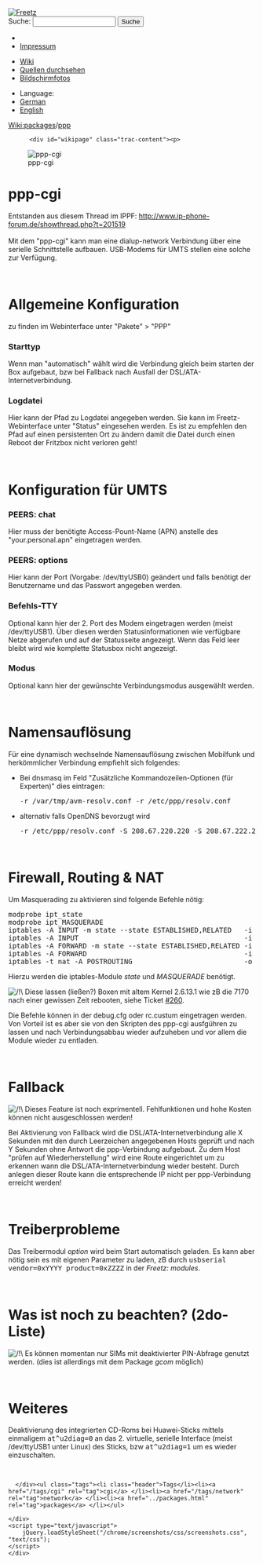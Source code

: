 <!DOCTYPE html PUBLIC "-//W3C//DTD XHTML 1.0 Strict//EN" "http://www.w3.org/TR/xhtml1/DTD/xhtml1-strict.dtd">
<html xmlns="http://www.w3.org/1999/xhtml">

  <head>
    <title>
      packages/ppp – Freetz
    </title>
      <meta http-equiv="Content-Type" content="text/html; charset=UTF-8" />
      <meta http-equiv="X-UA-Compatible" content="IE=edge" />
    <!--[if IE]><script type="text/javascript">
      if (/^#__msie303:/.test(window.location.hash))
        window.location.replace(window.location.hash.replace(/^#__msie303:/, '#'));
    </script><![endif]-->
        <link rel="search" href="/search" />
        <link rel="help" href="../TracGuide.html" />
        <link rel="alternate" href="ppp%3Fformat=txt" type="text/x-trac-wiki" title="Reiner Text" />
        <link rel="up" href="../packages.html" title="Übergeordnete Wiki-Seite anzeigen" />
        <link rel="start" href="/wiki" />
        <link rel="stylesheet" href="../../chrome/common/css/trac.css" type="text/css" /><link rel="stylesheet" href="../../chrome/common/css/wiki.css" type="text/css" /><link rel="stylesheet" href="../../chrome/wikiextras/css/phrases.css" type="text/css" /><link rel="stylesheet" href="../../chrome/wikiextras/css/boxes.css" type="text/css" /><link rel="stylesheet" href="../../chrome/wikiextras/css/boxes-300.css" type="text/css" /><link rel="stylesheet" href="../../chrome/wikiextras/css/boxes-narrow-toc.css" type="text/css" /><link rel="stylesheet" href="../../wikicss.css" type="text/css" /><link rel="stylesheet" href="../../chrome/tags/css/tractags.css" type="text/css" /><link rel="stylesheet" href="../../chrome/wikinegotiator/css/langmenu-ctxnav.css" type="text/css" />
        <link rel="shortcut icon" href="/favicon.ico" type="image/x-icon" />
        <link rel="icon" href="/favicon.ico" type="image/x-icon" />
      <link type="application/opensearchdescription+xml" rel="search" href="/search/opensearch" title="Freetz durchsuchen" />
      <script type="text/javascript" charset="utf-8" src="../../chrome/common/js/jquery.js"></script>
      <script type="text/javascript" charset="utf-8" src="../../chrome/common/js/babel.js"></script>
      <script type="text/javascript" charset="utf-8" src="../../chrome/common/js/messages/de.js"></script>
      <script type="text/javascript" charset="utf-8" src="../../chrome/common/js/trac.js"></script>
      <script type="text/javascript" charset="utf-8" src="../../chrome/common/js/search.js"></script>
      <script type="text/javascript" charset="utf-8" src="../../chrome/common/js/folding.js"></script>
    <script type="text/javascript">
      jQuery(document).ready(function($) {
        $("#content").find("h1,h2,h3,h4,h5,h6").addAnchor(_("Link to this section"));
        $("#content").find(".wikianchor").each(function() {
          $(this).addAnchor(babel.format(_("Link to #%(id)s"), {id: $(this).attr('id')}));
        });
        $(".foldable").enableFolding(true, true);
      });
    </script>
  </head>
  <body>
    <div id="banner">
      <div id="header">
        <a id="logo" href="/wiki"><img src="../../chrome/common/freetz_motd.png" alt="Freetz" /></a>
      </div>
      <form id="search" action="https://www.google.com/search" method="get" onsubmit="; this.elements.namedItem('q').value = this.elements.namedItem('oq').value + ' site:freetz.github.io'">
        <div>
          <label for="proj-search">Suche:</label>
          <input type="text" id="proj-search" name="oq" size="18" value="" />
          <input type="hidden" name="q" value="" />
          <input type="submit" value="Suche" />
        </div>
      </form>
      <div id="metanav" class="nav">
    <ul>
      <li class="first"><li class="last"><a href="../Impressum.html">Impressum</a></li>
    </ul>
  </div>
    </div>
    <div id="mainnav" class="nav">
    <ul>
      <li class="first active"><a href="/wiki">Wiki</a></li><li><a href="https://github.com/Freetz-NG/freetz-ng/commits/master">Quellen durchsehen</a></li><li class="last"><a href="/screenshots">Bildschirmfotos</a></li>
    </ul>
  </div>
    <div id="langmenu"><ul><li class="first"><span title="Select a language of wiki content">Language:</span></li><li class=" active"><a class="" href="ppp.html" title="displaying language (default)">German</a></li><li class=" last"><a class=" notexist" href="/wiki/packages/ppp.en" title="(not available)">English</a></li></ul></div><p /><div id="main">
      <div id="pagepath" class="noprint">
  <a class="pathentry first" title="Zeige WikiStart an" href="/wiki">Wiki:</a><a class="pathentry" href="../packages.html" title="Zeige packages an">packages</a><span class="pathentry sep">/</span><a class="pathentry" href="ppp.html" title="Zeige packages/ppp an">ppp</a>
</div>
    <div id="content" class="wiki">
      <div class="wikipage searchable">

          <div id="wikipage" class="trac-content"><p>
<figure><img src="/freetz-ng/screenshots/121.jpg" alt="ppp-cgi" /><figcaption>ppp-cgi</figcaption></figure>
</p>
<h1 id="ppp-cgi">ppp-cgi</h1>
<p>
Entstanden aus diesem Thread im IPPF: <a class="ext-link" href="http://www.ip-phone-forum.de/showthread.php?t=201519"><span class="icon">​</span>http://www.ip-phone-forum.de/showthread.php?t=201519</a><br /><br />Mit dem "ppp-cgi" kann man eine dialup-network Verbindung über eine serielle Schnittstelle aufbauen. USB-Modems für UMTS stellen eine solche zur Verfügung.
</p>
<p>
<br />
</p>
<h1 id="AllgemeineKonfiguration">Allgemeine Konfiguration</h1>
<p>
zu finden im Webinterface unter "Pakete" &gt; "PPP"<br />
</p>
<h3 id="Starttyp">Starttyp</h3>
<p>
Wenn man "automatisch" wählt wird die Verbindung gleich beim starten der Box aufgebaut, bzw bei Fallback nach Ausfall der DSL/ATA-Internetverbindung.
</p>
<h3 id="Logdatei">Logdatei</h3>
<p>
Hier kann der Pfad zu Logdatei angegeben werden. Sie kann im Freetz-Webinterface unter "Status" eingesehen werden. Es ist zu empfehlen den Pfad auf einen persistenten Ort zu ändern damit die Datei durch einen Reboot der Fritzbox nicht verloren geht!
</p>
<p>
<br />
</p>
<h1 id="KonfigurationfürUMTS">Konfiguration für UMTS</h1>
<h3 id="PEERS:chat">PEERS: chat</h3>
<p>
Hier muss der benötigte Access-Pount-Name (APN) anstelle des "your.personal.apn" eingetragen werden.
</p>
<h3 id="PEERS:options">PEERS: options</h3>
<p>
Hier kann der Port (Vorgabe: /dev/ttyUSB0) geändert und falls benötigt der Benutzername und das Passwort angegeben werden.
</p>
<h3 id="Befehls-TTY">Befehls-TTY</h3>
<p>
Optional kann hier der 2. Port des Modem eingetragen werden (meist /dev/ttyUSB1). Über diesen werden Statusinformationen wie verfügbare Netze abgerufen und auf der Statusseite angezeigt. Wenn das Feld leer bleibt wird wie komplette Statusbox nicht angezeigt.
</p>
<h3 id="Modus">Modus</h3>
<p>
Optional kann hier der gewünschte Verbindungsmodus ausgewählt werden.
</p>
<p>
<br />
</p>
<h1 id="Namensauflösung">Namensauflösung</h1>
<p>
Für eine dynamisch wechselnde Namensauflösung zwischen Mobilfunk und herkömmlicher Verbindung empfiehlt sich folgendes:
</p>
<ul><li>Bei dnsmasq im Feld "Zusätzliche Kommandozeilen-Optionen (für Experten)" dies eintragen:
<pre class="wiki">-r /var/tmp/avm-resolv.conf -r /etc/ppp/resolv.conf
</pre></li><li>alternativ falls OpenDNS bevorzugt wird
<pre class="wiki">-r /etc/ppp/resolv.conf -S 208.67.220.220 -S 208.67.222.222
</pre></li></ul><p>
<br />
</p>
<h1 id="FirewallRoutingNAT">Firewall, Routing &amp; NAT</h1>
<p>
Um Masquerading zu aktivieren sind folgende Befehle nötig:
</p>
<pre class="wiki">modprobe ipt_state
modprobe ipt_MASQUERADE
iptables -A INPUT -m state --state ESTABLISHED,RELATED   -i ppp0 -j ACCEPT
iptables -A INPUT                                        -i ppp0 -j DROP
iptables -A FORWARD -m state --state ESTABLISHED,RELATED -i ppp0 -j ACCEPT
iptables -A FORWARD                                      -i ppp0 -j DROP
iptables -t nat -A POSTROUTING                           -o ppp0 -j MASQUERADE
</pre><p>
Hierzu werden die iptables-Module <em>state</em> und <em>MASQUERADE</em> benötigt.
</p>
<p>
<img src="../../chrome/wikiextras-icons-16/exclamation.png" style="vertical-align: text-bottom" alt="/!\" />  Diese lassen (ließen?) Boxen mit altem Kernel 2.6.13.1 wie zB die 7170 nach einer gewissen Zeit rebooten, siehe Ticket <a class="closed ticket" href="/ticket/260" title="defect: ip_conntrack causes reboot (closed: fixed)">#260</a>.
</p>
<p>
Die Befehle können in der debug.cfg oder rc.custum eingetragen werden. Von Vorteil ist es aber sie von den Skripten des ppp-cgi ausfgühren zu lassen und nach Verbindungsabbau wieder aufzuheben und vor allem die Module wieder zu entladen.
</p>
<p>
<br />
</p>
<h1 id="Fallback">Fallback</h1>
<p>
<img src="../../chrome/wikiextras-icons-16/exclamation.png" style="vertical-align: text-bottom" alt="/!\" /> Dieses Feature ist noch exprimentell. Fehlfunktionen und hohe Kosten können nicht ausgeschlossen werden!
</p>
<p>
Bei Aktivierung von Fallback wird die DSL/ATA-Internetverbindung alle X Sekunden mit den durch Leerzeichen angegebenen Hosts geprüft und nach Y Sekunden ohne Antwort die ppp-Verbindung aufgebaut. Zu dem  Host "prüfen auf Wiederherstellung" wird eine Route eingerichtet um zu erkennen wann die DSL/ATA-Internetverbindung wieder besteht. Durch anlegen dieser Route kann die entsprechende IP nicht per ppp-Verbindung erreicht werden!
</p>
<p>
<br />
</p>
<h1 id="Treiberprobleme">Treiberprobleme</h1>
<p>
Das Treibermodul <em>option</em> wird beim Start automatisch geladen. Es kann aber nötig sein es mit eigenen Parameter zu laden, zB durch <tt>usbserial vendor=0xYYYY product=0xZZZZ</tt> in der <em>Freetz: modules</em>.
</p>
<p>
<br />
</p>
<h1 id="Wasistnochzubeachten2do-Liste">Was ist noch zu beachten? (2do-Liste)</h1>
<p>
<img src="../../chrome/wikiextras-icons-16/exclamation.png" style="vertical-align: text-bottom" alt="/!\" /> Es können momentan nur SIMs mit deaktivierter PIN-Abfrage genutzt werden. (dies ist allerdings mit dem Package <em>gcom</em> möglich)
</p>
<p>
<br />
</p>
<h1 id="Weiteres">Weiteres</h1>
<p>
Deaktivierung des integrierten CD-Roms bei Huawei-Sticks mittels einmaligem <tt>at^u2diag=0</tt> an das 2. virtuelle, serielle Interface (meist /dev/ttyUSB1 unter Linux) des Sticks, bzw <tt>at^u2diag=1</tt> um es wieder einzuschalten.
</p>
<p>
<br />
</p>
</div>

      </div><ul class="tags"><li class="header">Tags</li><li><a href="/tags/cgi" rel="tag">cgi</a> </li><li><a href="/tags/network" rel="tag">network</a> </li><li><a href="../packages.html" rel="tag">packages</a> </li></ul>

    </div>
    <script type="text/javascript">
        jQuery.loadStyleSheet("/chrome/screenshots/css/screenshots.css", "text/css");
    </script>
    </div>
  </body>
</html>
